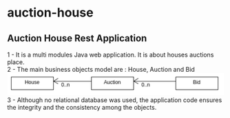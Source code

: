 # auction-house
<h2>Auction House Rest Application</h2>
1 - It is a multi modules Java web application. It is about houses auctions place.<br/>
2 - The main business objects model are : House, Auction and Bid
<img src="https://github.com/W-Alphonse/auction-house/blob/master/doc/house-auction-business-domain.png">
3 - Although no relational database was used, the application code ensures the integrity and the consistency among the objects.
